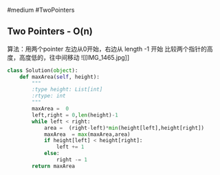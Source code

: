 #medium #TwoPointers 
## Two Pointers - O(n)
算法：用两个pointer
左边从0开始，右边从 length -1 开始
比较两个指针的高度，高度低的，往中间移动
![[IMG_1465.jpg]]
```python
class Solution(object):
    def maxArea(self, height):
        """
        :type height: List[int]
        :rtype: int
        """
        maxArea =  0
        left,right = 0,len(height)-1
        while left < right:
            area =  (right-left)*min(height[left],height[right])
            maxArea  = max(maxArea,area)
            if height[left] < height[right]:
                left += 1
            else:
                right -= 1
        return maxArea
```